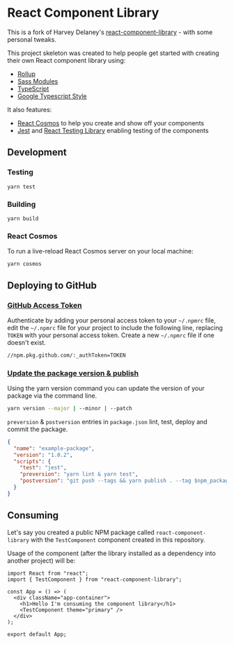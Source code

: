 # React Component Library

This is a fork of Harvey Delaney's [react-component-library](https://github.com/HarveyD/react-component-library) - with some personal tweaks.

This project skeleton was created to help people get started with creating their own React component library using:

- [Rollup](https://github.com/rollup/rollup)
- [Sass Modules](https://sass-lang.com/)
- [TypeScript](https://www.typescriptlang.org/)
- [Google Typescript Style](https://github.com/google/gts)

It also features:

- [React Cosmos](https://https://reactcosmos.org/) to help you create and show off your components
- [Jest](https://jestjs.io/) and [React Testing Library](https://github.com/testing-library/react-testing-library) enabling testing of the components

## Development

### Testing

```
yarn test
```

### Building

```
yarn build
```

### React Cosmos

To run a live-reload React Cosmos server on your local machine:

```
yarn cosmos
```

## Deploying to GitHub

### [GitHub Access Token](https://help.github.com/en/packages/using-github-packages-with-your-projects-ecosystem/configuring-npm-for-use-with-github-packages#authenticating-to-github-packages)

Authenticate by adding your personal access token to your `~/.npmrc` file, edit the `~/.npmrc` file for your project to include the following line, replacing `TOKEN` with your personal access token. Create a new `~/.npmrc` file if one doesn't exist.

```bash
//npm.pkg.github.com/:_authToken=TOKEN
```

### [Update the package version & publish](https://classic.yarnpkg.com/en/docs/cli/version/)

Using the yarn version command you can update the version of your package via the command line.

```bash
yarn version --major | --minor | --patch
```

`preversion` & `postversion` entries in `package.json` lint, test, deploy and commit the package.

```json
{
  "name": "example-package",
  "version": "1.0.2",
  "scripts": {
    "test": "jest",
    "preversion": "yarn lint & yarn test",
    "postversion": "git push --tags && yarn publish . --tag $npm_package_version && git push && echo \"Successfully released version $npm_package_version!\""
  }
}
```

## Consuming

Let's say you created a public NPM package called `react-component-library` with the `TestComponent` component created in this repository.

Usage of the component (after the library installed as a dependency into another project) will be:

```TSX
import React from "react";
import { TestComponent } from "react-component-library";

const App = () => (
  <div className="app-container">
    <h1>Hello I'm consuming the component library</h1>
    <TestComponent theme="primary" />
  </div>
);

export default App;
```

